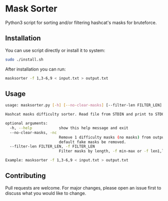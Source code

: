 # Mask Sorter

Python3 script for sorting and/or filtering hashcat's masks for bruteforce.

## Installation

You can use script directly or install it to system:

```bash
sudo ./install.sh
```
After installation you can run:

```bash
masksorter -f 1,3-6,9 < input.txt > output.txt
```
## Usage

```bash
usage: masksorter.py [-h] [--no-clear-masks] [--filter-len FILTER_LEN]

Hashcat masks difficulty sorter. Read file from STDIN and print to STDOUT.

optional arguments:
  -h, --help            show this help message and exit
  --no-clear-masks, -nc
                        Remove 1 difficulty masks (no masks) from output. By
                        default fake masks be removed.
  --filter-len FILTER_LEN, -f FILTER_LEN
                        Filter masks by length, -f min-max or -f len1,len2

Example: masksorter -f 1,3-6,9 < input.txt > output.txt
```

## Contributing
Pull requests are welcome. For major changes, please open an issue first to discuss what you would like to change.
